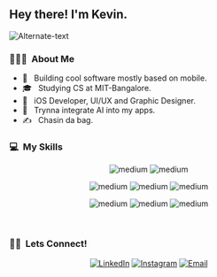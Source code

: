 
<h2> Hey there! I'm Kevin.</h2>

![Alternate-text](https://media.giphy.com/media/Dh5q0sShxgp13DwrvG/giphy-downsized.gif)

<h3> 👨🏻‍💻 &nbsp;About Me </h3>

- 🤔 &nbsp; Building cool software mostly based on mobile.
- 🎓 &nbsp; Studying CS at MIT-Bangalore.
- 💼 &nbsp; iOS Developer, UI/UX and Graphic Designer.
- 🌱 &nbsp; Trynna integrate AI into my apps.
- ✍️ &nbsp; Chasin da bag.

<h3>💻 &nbsp;My Skills</h3>
<p align="center">
<img alt="medium" src="https://img.shields.io/badge/Swift-FA7343?style=for-the-badge&logo=swift&logoColor=white" />
<img alt="medium" src="https://img.shields.io/badge/Flutter-02569B?style=for-the-badge&logo=flutter&logoColor=white" />
</p>
<p align="center">
<img alt="medium" src="https://img.shields.io/badge/html5-%23E34F26.svg?style=for-the-badge&logo=html5&logoColor=white"/>
<img alt="medium" src="https://img.shields.io/badge/css3-%231572B6.svg?style=for-the-badge&logo=css3&logoColor=white" />
<img alt="medium" src="https://img.shields.io/badge/javascript-%23323330.svg?style=for-the-badge&logo=javascript&logoColor=%23F7DF1E"/>
</p>
<p align="center">
<img alt="medium" src="https://img.shields.io/badge/Adobe-After%20Effects-CF96FD?style=for-the-badge&logo=Adobe-After-Effects&labelColor=393665&logoWidth=15"/>
<img alt="medium" src="https://img.shields.io/badge/Adobe%20Photoshop-31A8FF?style=for-the-badge&logo=Adobe%20Photoshop&logoColor=black"/>
<img alt="medium" src="https://img.shields.io/badge/figma-%23F24E1E.svg?style=for-the-badge&logo=figma&logoColor=white"/>

</p>

<br/>

<h3> 🤝🏻 &nbsp;Lets Connect! </h3>

<p align="center">
<a href="https://www.linkedin.com/in/kevin-thomas-3a99131ba/"><img alt="LinkedIn" src="https://img.shields.io/badge/LinkedIn-0077B5?style=for-the-badge&logo=linkedin&logoColor=white"></a>
<a href="https://www.instagram.com/kevvin.thomas/"><img alt="Instagram" src="https://img.shields.io/badge/Instagram-E4405F?style=for-the-badge&logo=instagram&logoColor=white"></a>
<a href="mailto:kevvin.thomas@gmail.com"><img alt="Email" src="https://img.shields.io/badge/Gmail-D14836?style=for-the-badge&logo=gmail&logoColor=white"></a>
</p>
